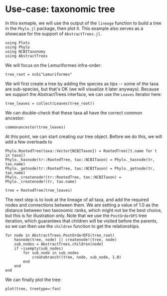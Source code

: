 # Use-case: taxonomic tree

In this exmaple, we will use the output of the `lineage` function to build a
tree in the `Phylo.jl` package, then plot it. This example also serves as a
showcase for the support of `AbstractTrees.jl`.

```@example tree
using Plots
using Phylo
using NCBITaxonomy
using AbstractTrees
```

We will focus on the Lemuriformes infra-order:

```@example tree
tree_root = ncbi"Lemuriformes"
```

We will first create a tree by adding the species as tips -- some of the taxa
are sub-species, but that's OK (we will visualize it later anyways). Because we
support the AbstractTrees interface, we can use the `Leaves` iterator here:

```@example tree
tree_leaves = collect(Leaves(tree_root))
```

We can double-check that these taxa all have the correct common ancestor:

```@example treee
commonancestor(tree_leaves)
```

At this point, we can start creating our tree object. Before we do this, we will add a few overloads to 

```@example treee
Phylo.RootedTree(taxa::Vector{NCBITaxon}) = RootedTree([t.name for t in taxa])
Phylo._hasnode(tr::RootedTree, tax::NCBITaxon) = Phylo._hasnode(tr, tax.name)
Phylo._getnode(tr::RootedTree, tax::NCBITaxon) = Phylo._getnode(tr, tax.name)
Phylo._createnode!(tr::RootedTree, tax::NCBITaxon) = Phylo._createnode!(tr, tax.name)
```

```@example treee
tree = RootedTree(tree_leaves)
```

The next step is to look at the lineage of all taxa, and add the required nodes
and connections between them. We are setting a value of 1.0 as the distance
between two taxonomic ranks, which might not be the best choice, but this is for
illustration only. Note that we use the `PostOrderDFS` tree iteration, which
guarantees that children will be visited before the parents, so we can then use
the `children` function to get the relationships.

```@example tree
for node in AbstractTrees.PostOrderDFS(tree_root)
    hasnode(tree, node) || createnode!(tree, node)
    sub_nodes = AbstractTrees.children(node)
    if ~isempty(sub_nodes)
        for sub_node in sub_nodes
            createbranch!(tree, node, sub_node, 1.0)
        end
    end
end
```

We can finally plot the tree:

```@example tree
plot(tree, treetype=:fan)
```
